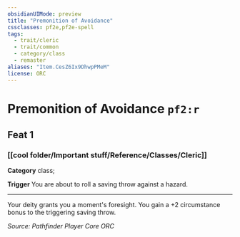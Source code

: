 ```yaml
---
obsidianUIMode: preview
title: "Premonition of Avoidance"
cssclasses: pf2e,pf2e-spell
tags:
  - trait/cleric
  - trait/common
  - category/class
  - remaster
aliases: "Item.CesZ6Ix9DhwpPMeM"
license: ORC
---
```

# Premonition of Avoidance `pf2:r`
## Feat 1
### [[cool folder/Important stuff/Reference/Classes/Cleric]]

**Category** class; 




**Trigger** You are about to roll a saving throw against a hazard.

* * *

Your deity grants you a moment's foresight. You gain a +2 circumstance bonus to the triggering saving throw.

*Source: Pathfinder Player Core*
*ORC*